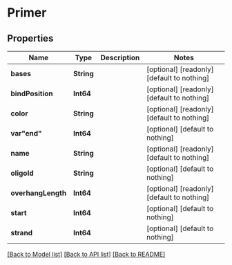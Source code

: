 # Primer


## Properties
Name | Type | Description | Notes
------------ | ------------- | ------------- | -------------
**bases** | **String** |  | [optional] [readonly] [default to nothing]
**bindPosition** | **Int64** |  | [optional] [readonly] [default to nothing]
**color** | **String** |  | [optional] [readonly] [default to nothing]
**var&quot;end&quot;** | **Int64** |  | [optional] [default to nothing]
**name** | **String** |  | [optional] [readonly] [default to nothing]
**oligoId** | **String** |  | [optional] [default to nothing]
**overhangLength** | **Int64** |  | [optional] [readonly] [default to nothing]
**start** | **Int64** |  | [optional] [default to nothing]
**strand** | **Int64** |  | [optional] [default to nothing]


[[Back to Model list]](../README.md#models) [[Back to API list]](../README.md#api-endpoints) [[Back to README]](../README.md)


